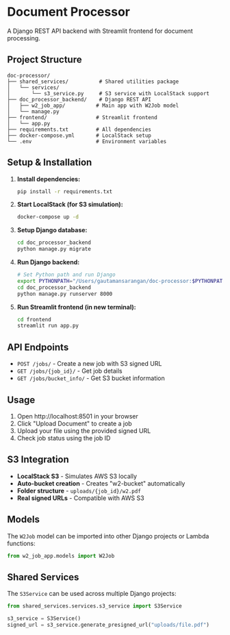 # Document Processor

A Django REST API backend with Streamlit frontend for document processing.

## Project Structure

```
doc-processor/
├── shared_services/          # Shared utilities package
│   └── services/
│       └── s3_service.py     # S3 service with LocalStack support
├── doc_processor_backend/    # Django REST API
│   ├── w2_job_app/          # Main app with W2Job model
│   └── manage.py
├── frontend/                # Streamlit frontend
│   └── app.py
├── requirements.txt         # All dependencies
├── docker-compose.yml       # LocalStack setup
└── .env                     # Environment variables
```

## Setup & Installation

1. **Install dependencies:**
   ```bash
   pip install -r requirements.txt
   ```

2. **Start LocalStack (for S3 simulation):**
   ```bash
   docker-compose up -d
   ```

3. **Setup Django database:**
   ```bash
   cd doc_processor_backend
   python manage.py migrate
   ```

4. **Run Django backend:**
   ```bash
   # Set Python path and run Django
   export PYTHONPATH="/Users/gautamansarangan/doc-processor:$PYTHONPATH"
   cd doc_processor_backend
   python manage.py runserver 8000
   ```

5. **Run Streamlit frontend (in new terminal):**
   ```bash
   cd frontend
   streamlit run app.py
   ```

## API Endpoints

- `POST /jobs/` - Create a new job with S3 signed URL
- `GET /jobs/{job_id}/` - Get job details
- `GET /jobs/bucket_info/` - Get S3 bucket information

## Usage

1. Open http://localhost:8501 in your browser
2. Click "Upload Document" to create a job
3. Upload your file using the provided signed URL
4. Check job status using the job ID

## S3 Integration

- **LocalStack S3** - Simulates AWS S3 locally
- **Auto-bucket creation** - Creates "w2-bucket" automatically
- **Folder structure** - `uploads/{job_id}/w2.pdf`
- **Real signed URLs** - Compatible with AWS S3

## Models

The `W2Job` model can be imported into other Django projects or Lambda functions:

```python
from w2_job_app.models import W2Job
```

## Shared Services

The `S3Service` can be used across multiple Django projects:

```python
from shared_services.services.s3_service import S3Service

s3_service = S3Service()
signed_url = s3_service.generate_presigned_url("uploads/file.pdf")
```
